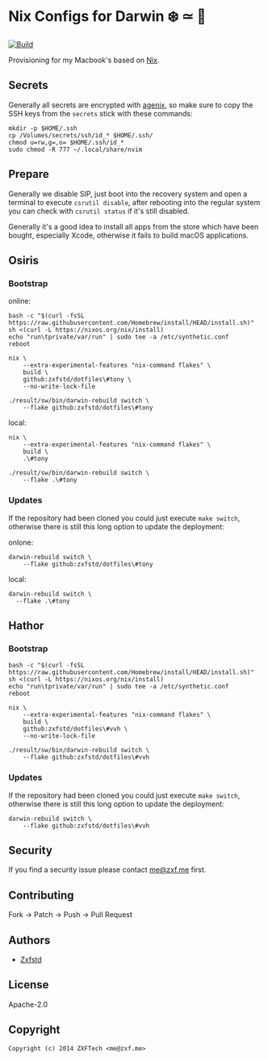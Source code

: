 # Nix Configs for Darwin ❄️ ≃ 💙

[![Build](https://github.com/fxcl/dotfiles/actions/workflows/build.yml/badge.svg)](https://github.com/fxcl/dotfiles/actions/workflows/build.yml)

Provisioning for my Macbook's based on [Nix][nix].

## Secrets

Generally all secrets are encrypted with [agenix][agenix], so make sure to copy
the SSH keys from the `secrets` stick with these commands:

```console
mkdir -p $HOME/.ssh
cp /Volumes/secrets/ssh/id_* $HOME/.ssh/
chmod u=rw,g=,o= $HOME/.ssh/id_*
sudo chmod -R 777 ~/.local/share/nvim
```

## Prepare

Generally we disable SIP, just boot into the recovery system and open a terminal
to execute `csrutil disable`, after rebooting into the regular system you can
check with `csrutil status` if it's still disabled.

Generally it's a good idea to install all apps from the store which have been
bought, especially Xcode, otherwise it fails to build macOS applications.

## Osiris

### Bootstrap

online:
```console
bash -c "$(curl -fsSL https://raw.githubusercontent.com/Homebrew/install/HEAD/install.sh)"
sh <(curl -L https://nixos.org/nix/install)
echo "run\tprivate/var/run" | sudo tee -a /etc/synthetic.conf
reboot

nix \
    --extra-experimental-features "nix-command flakes" \
    build \
    github:zxfstd/dotfiles\#tony \
    --no-write-lock-file

./result/sw/bin/darwin-rebuild switch \
    --flake github:zxfstd/dotfiles\#tony
```


local:

```
nix \
    --extra-experimental-features "nix-command flakes" \
    build \
    .\#tony

./result/sw/bin/darwin-rebuild switch \
    --flake .\#tony
```
### Updates

If the repository had been cloned you could just execute `make switch`,
otherwise there is still this long option to update the deployment:

onlone:
```console
darwin-rebuild switch \
    --flake github:zxfstd/dotfiles\#tony
```

local:
```console
darwin-rebuild switch \
  --flake .\#tony
```
## Hathor

### Bootstrap

```console
bash -c "$(curl -fsSL https://raw.githubusercontent.com/Homebrew/install/HEAD/install.sh)"
sh <(curl -L https://nixos.org/nix/install)
echo "run\tprivate/var/run" | sudo tee -a /etc/synthetic.conf
reboot

nix \
    --extra-experimental-features "nix-command flakes" \
    build \
    github:zxfstd/dotfiles\#vvh \
    --no-write-lock-file

./result/sw/bin/darwin-rebuild switch \
    --flake github:zxfstd/dotfiles\#vvh
```

### Updates

If the repository had been cloned you could just execute `make switch`,
otherwise there is still this long option to update the deployment:

```console
darwin-rebuild switch \
    --flake github:zxfstd/dotfiles\#vvh
```

## Security

If you find a security issue please contact me@zxf.me first.

## Contributing

Fork -> Patch -> Push -> Pull Request

## Authors

-   [Zxfstd](https://github.com/fxcl)

## License

Apache-2.0

## Copyright

```console
Copyright (c) 2014 ZXFTech <me@zxf.me>
```

[nix]: https://nixos.org/manual/nix/stable/
[agenix]: https://github.com/ryantm/agenix

